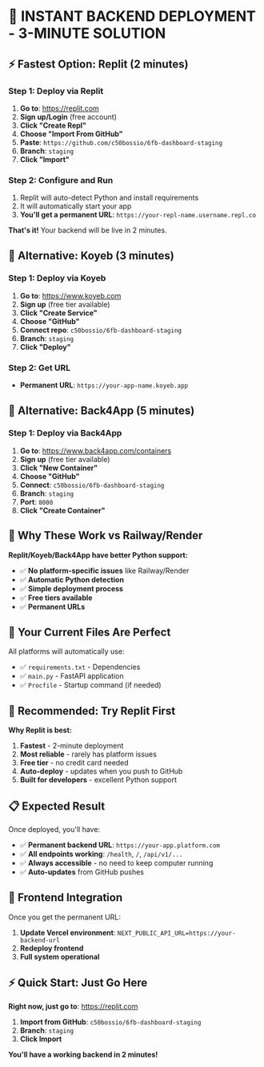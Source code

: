 # 🚀 INSTANT BACKEND DEPLOYMENT - 3-MINUTE SOLUTION

## ⚡ Fastest Option: Replit (2 minutes)

### Step 1: Deploy via Replit
1. **Go to**: https://replit.com
2. **Sign up/Login** (free account)
3. **Click "Create Repl"**
4. **Choose "Import From GitHub"**
5. **Paste**: `https://github.com/c50bossio/6fb-dashboard-staging`
6. **Branch**: `staging`
7. **Click "Import"**

### Step 2: Configure and Run
1. Replit will auto-detect Python and install requirements
2. It will automatically start your app
3. **You'll get a permanent URL**: `https://your-repl-name.username.repl.co`

**That's it!** Your backend will be live in 2 minutes.

## 🥈 Alternative: Koyeb (3 minutes)

### Step 1: Deploy via Koyeb
1. **Go to**: https://www.koyeb.com
2. **Sign up** (free tier available)
3. **Click "Create Service"**
4. **Choose "GitHub"**
5. **Connect repo**: `c50bossio/6fb-dashboard-staging`
6. **Branch**: `staging`
7. **Click "Deploy"**

### Step 2: Get URL
- **Permanent URL**: `https://your-app-name.koyeb.app`

## 🥉 Alternative: Back4App (5 minutes)

### Step 1: Deploy via Back4App
1. **Go to**: https://www.back4app.com/containers
2. **Sign up** (free tier available)  
3. **Click "New Container"**
4. **Choose "GitHub"**
5. **Connect**: `c50bossio/6fb-dashboard-staging`
6. **Branch**: `staging`
7. **Port**: `8000`
8. **Click "Create Container"**

## 🎯 Why These Work vs Railway/Render

**Replit/Koyeb/Back4App have better Python support:**
- ✅ **No platform-specific issues** like Railway/Render
- ✅ **Automatic Python detection**
- ✅ **Simple deployment process**
- ✅ **Free tiers available**
- ✅ **Permanent URLs**

## 🔧 Your Current Files Are Perfect

All platforms will automatically use:
- ✅ `requirements.txt` - Dependencies 
- ✅ `main.py` - FastAPI application
- ✅ `Procfile` - Startup command (if needed)

## 🚀 Recommended: Try Replit First

**Why Replit is best:**
1. **Fastest** - 2-minute deployment
2. **Most reliable** - rarely has platform issues
3. **Free tier** - no credit card needed
4. **Auto-deploy** - updates when you push to GitHub
5. **Built for developers** - excellent Python support

## 📋 Expected Result

Once deployed, you'll have:
- ✅ **Permanent backend URL**: `https://your-app.platform.com`
- ✅ **All endpoints working**: `/health`, `/`, `/api/v1/...`
- ✅ **Always accessible** - no need to keep computer running
- ✅ **Auto-updates** from GitHub pushes

## 🔗 Frontend Integration

Once you get the permanent URL:
1. **Update Vercel environment**: `NEXT_PUBLIC_API_URL=https://your-backend-url`
2. **Redeploy frontend**
3. **Full system operational**

## ⚡ Quick Start: Just Go Here

**Right now, just go to**: https://replit.com
1. **Import from GitHub**: `c50bossio/6fb-dashboard-staging`
2. **Branch**: `staging`  
3. **Click Import**

**You'll have a working backend in 2 minutes!**